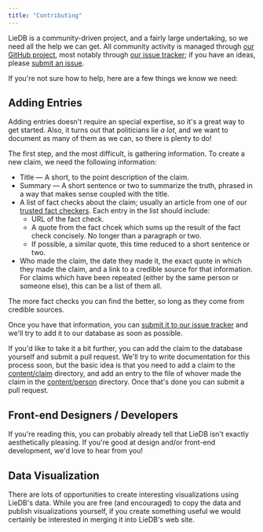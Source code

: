 ```yaml
---
title: "Contributing"
---
```


LieDB is a community-driven project, and a fairly large undertaking, so we need all the help we can get.  All community activity is managed through [our GitHub project](https://github.com/liedb/liedb), most notably through [our issue tracker](https://github.com/liedb/liedb/issues); if you have an ideas, please [submit an issue](https://github.com/liedb/liedb/issues/new).

If you're not sure how to help, here are a few things we know we need:

## Adding Entries

Adding entries doesn't require an special expertise, so it's a great way to get started.  Also, it turns out that politicians lie *a lot*, and we want to document as many of them as we can, so there is plenty to do!

The first step, and the most difficult, is gathering information.  To create a new claim, we need the following information:

 * Title — A short, to the point description of the claim.
 * Summary — A short sentence or two to summarize the truth, phrased in
   a way that makes sense coupled with the title.
 * A list of fact checks about the claim; usually an article from one of our [trusted fact checkers](/checker).  Each entry in the list should include:
   * URL of the fact check.
   * A quote from the fact chcek which sums up the result of the fact
     check concisely.  No longer than a paragraph or two.
   * If possible, a similar quote, this time reduced to a short
     sentence or two.
 * Who made the claim, the date they made it, the exact quote in which
   they made the claim, and a link to a credible source for that
   information.  For claims which have been repeated (either by the
   same person or someone else), this can be a list of them all.

The more fact checks you can find the better, so long as they come from
credible sources.

Once you have that information, you can
[submit it to our issue tracker](https://github.com/liedb/liedb/issues/new)
and we'll try to add it to our database as soon as possible.

If you'd like to take it a bit further, you can add the claim to the
database yourself and submit a pull request.  We'll try to write
documentation for this process soon, but the basic idea is that you
need to add a claim to the
[content/claim](https://github.com/liedb/liedb/tree/master/content/claim)
directory, and add an entry to the file of whover made the claim in the
[content/person](https://github.com/liedb/liedb/tree/master/content/person)
directory.  Once that's done you can submit a pull request.

## Front-end Designers / Developers

If you're reading this, you can probably already tell that LieDB isn't
exactly aesthetically pleasing.  If you're good at design and/or
front-end development, we'd love to hear from you!

## Data Visualization

There are lots of opportunities to create interesting visualizations
using LieDB's data.  While you are free (and encouraged) to copy the
data and publish visualizations yourself, if you create something
useful we would certainly be interested in merging it into LieDB's
web site.
